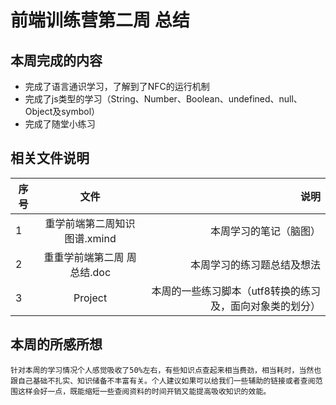 # 前端训练营第二周 总结
## 本周完成的内容
+ 完成了语言通识学习，了解到了NFC的运行机制
+ 完成了js类型的学习（String、Number、Boolean、undefined、null、Object及symbol）
+ 完成了随堂小练习
## 相关文件说明
序号|文件|说明
---|:--:|---:
1|重学前端第二周知识图谱.xmind|本周学习的笔记（脑图）
2|重重学前端第二周 周总结.doc|本周学习的练习题总结及想法
3|Project|本周的一些练习脚本（utf8转换的练习及，面向对象类的划分）
## 本周的所感所想
```
针对本周的学习情况个人感觉吸收了50%左右，有些知识点查起来相当费劲，相当耗时，当然也跟自己基础不扎实、知识储备不丰富有关。个人建议如果可以给我们一些辅助的链接或者查阅范围这样会好一点，既能缩短一些查阅资料的时间开销又能提高吸收知识的效能。
```